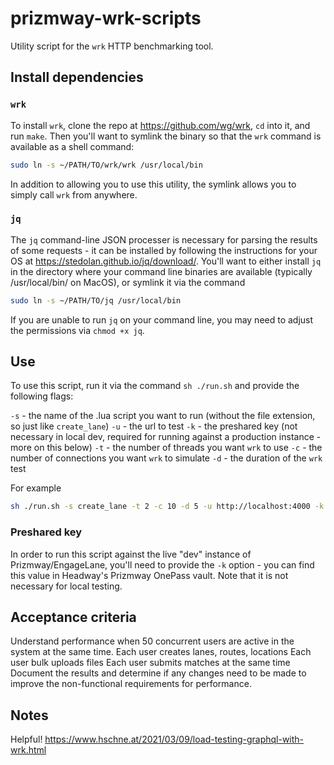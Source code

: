 # prizmway-wrk-scripts

Utility script for the `wrk` HTTP benchmarking tool.

## Install dependencies

### `wrk`

To install `wrk`, clone the repo at https://github.com/wg/wrk, `cd` into it, and run `make`. Then you'll want to symlink the binary so that the `wrk` command is available as a shell command:

```bash
sudo ln -s ~/PATH/TO/wrk/wrk /usr/local/bin
```

In addition to allowing you to use this utility, the symlink allows you to simply call `wrk` from anywhere.

### `jq`

The `jq` command-line JSON processer is necessary for parsing the results of some requests - it can be installed by following the instructions for your OS at https://stedolan.github.io/jq/download/. You'll want to either install `jq` in the directory where your command line binaries are available (typically /usr/local/bin/ on MacOS), or symlink it via the command

```bash
sudo ln -s ~/PATH/TO/jq /usr/local/bin
```

If you are unable to run `jq` on your command line, you may need to adjust the permissions via `chmod +x jq`.

## Use

To use this script, run it via the command `sh ./run.sh` and provide the following flags:

`-s` - the name of the .lua script you want to run (without the file extension, so just like `create_lane`)
`-u` - the url to test
`-k` - the preshared key (not necessary in local dev, required for running against a production instance - more on this below)
`-t` - the number of threads you want `wrk` to use
`-c` - the number of connections you want `wrk` to simulate
`-d` - the duration of the `wrk` test

For example

```bash
sh ./run.sh -s create_lane -t 2 -c 10 -d 5 -u http://localhost:4000 -k 1234
```

### Preshared key

In order to run this script against the live "dev" instance of Prizmway/EngageLane, you'll need to provide the `-k` option - you can find this value in Headway's Prizmway OnePass vault. Note that it is not necessary for local testing.

## Acceptance criteria

Understand performance when 50 concurrent users are active in the system at the same time.
Each user creates lanes, routes, locations
Each user bulk uploads files
Each user submits matches at the same time
Document the results and determine if any changes need to be made to improve the non-functional requirements for performance.

## Notes

Helpful! https://www.hschne.at/2021/03/09/load-testing-graphql-with-wrk.html
